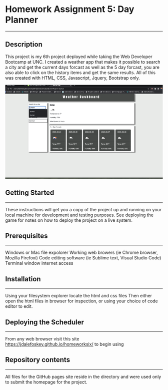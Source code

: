 # Homework Assignment 5: Day Planner
---

## Description
This project is my 6th project deployed while taking the Web Developer Bootcamp at UNC. I created a weather app that makes it possible to search a city and get the current days forcast as well as the 5 day forcast, you are also able to click on the history items and get the same results. All of this was created with HTML, CSS, Javascript, Jquery, Bootstrap only.

![screenshot 1](assets/screenshot.png)




## Getting Started
---
These instructions will get you a copy of the project up and running on your local machine for development and testing purposes. See deploying the game for notes on how to deploy the project on a live system.

## Prerequisites
---
Windows or Mac file expolorer
Working web browers (ie Chrome browser, Mozilla Firefoxi)
Code editing software (ie Sublime text, Visual Studio Code)
Terminal window
internet access

## Installation
---
Using your filesystem explorer locate the html and css files
Then either open the html files in browser for inspection, or using your choice of code editor to edit.

## Deploying the Scheduler
---
From any web browser visit this site  https://jdalefoskey.github.io/homeworksix/ to begin using

## Repository contents
---
All files for the GitHub pages site reside in the  directory and were used only to submit the homepage for the project.
